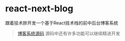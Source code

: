# react-next-blog

跟着技术胖开发一个基于React技术栈的前中后台博客系统

> [博客系统源码](https://github.com/shenghy/react_blog)
> 源码中还有许多功能可以继续精进开发
